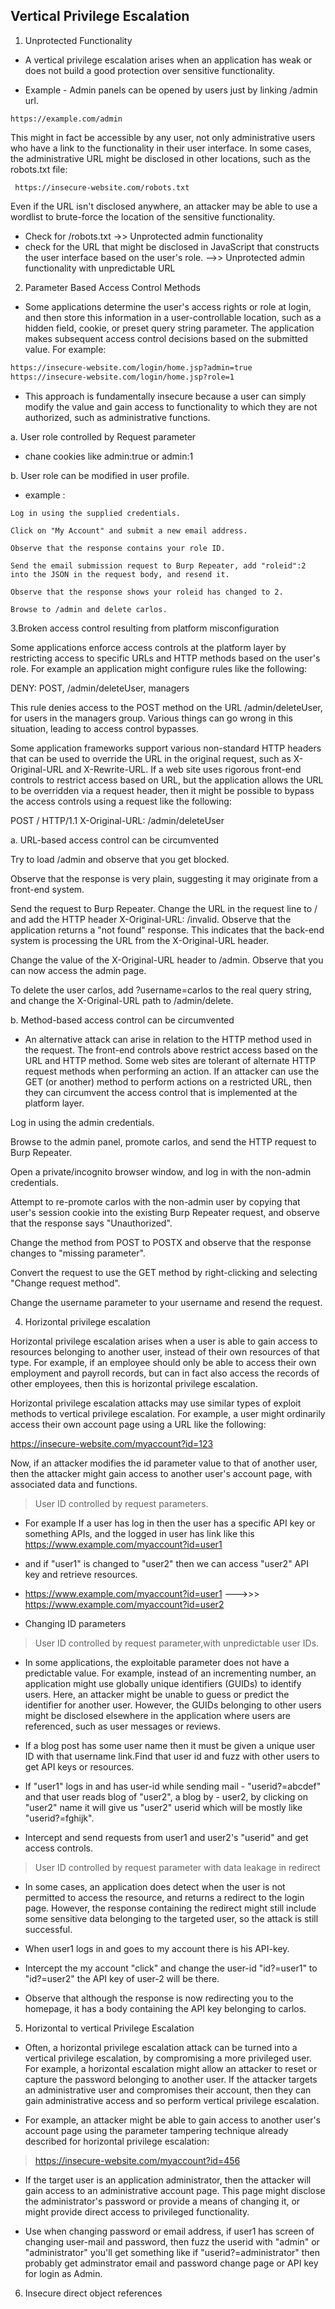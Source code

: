 ## Vertical Privilege Escalation

1. Unprotected Functionality

- A vertical privilege escalation arises when an application has weak or does not build
  a good protection over sensitive functionality.

- Example - Admin panels can be opened by users just by linking /admin url.

``` https://example.com/admin ```

 This might in fact be accessible by any user, not only administrative users who have a link to the functionality in their user interface. In some cases, the administrative URL might be disclosed in other locations, such as the robots.txt file:

 ``` https://insecure-website.com/robots.txt```

Even if the URL isn't disclosed anywhere, an attacker may be able to use a wordlist to brute-force the location of the sensitive functionality. 


- Check for /robots.txt ->> Unprotected admin functionality
- check for  the URL that  might be disclosed in JavaScript that constructs the user interface based on the user's role. -->>  Unprotected admin functionality with unpredictable URL


2. Parameter Based Access Control Methods

- Some applications determine the user's access rights or role at login, and then store this information in a user-controllable location, such as a hidden field, cookie, or preset query string parameter. The application makes subsequent access control decisions based on the submitted value. For example:

```html
https://insecure-website.com/login/home.jsp?admin=true
https://insecure-website.com/login/home.jsp?role=1
```

- This approach is fundamentally insecure because a user can simply modify the value and gain access to functionality to which they are not authorized, such as administrative functions. 

a. User role controlled by Request parameter

- chane cookies like admin:true or admin:1

b. User role can be modified in user profile.

- example : 

```text
Log in using the supplied credentials.

Click on "My Account" and submit a new email address.

Observe that the response contains your role ID.

Send the email submission request to Burp Repeater, add "roleid":2 into the JSON in the request body, and resend it.

Observe that the response shows your roleid has changed to 2.

Browse to /admin and delete carlos.
```



3.Broken access control resulting from platform misconfiguration

Some applications enforce access controls at the platform layer by restricting access to specific URLs and HTTP methods based on the user's role. For example an application might configure rules like the following:

DENY: POST, /admin/deleteUser, managers

This rule denies access to the POST method on the URL /admin/deleteUser, for users in the managers group. Various things can go wrong in this situation, leading to access control bypasses.

Some application frameworks support various non-standard HTTP headers that can be used to override the URL in the original request, such as X-Original-URL and X-Rewrite-URL. If a web site uses rigorous front-end controls to restrict access based on URL, but the application allows the URL to be overridden via a request header, then it might be possible to bypass the access controls using a request like the following:

POST / HTTP/1.1
X-Original-URL: /admin/deleteUser 


a. URL-based access control can be circumvented

Try to load /admin and observe that you get blocked.

Observe that the response is very plain, suggesting it may originate from a front-end system.

Send the request to Burp Repeater. Change the URL in the request line to / and add the HTTP header X-Original-URL: /invalid. Observe that the application returns a "not found" response. This indicates that the back-end system is processing the URL from the X-Original-URL header.

Change the value of the X-Original-URL header to /admin. Observe that you can now access the admin page.

To delete the user carlos, add ?username=carlos to the real query string, and change the X-Original-URL path to /admin/delete.

b. Method-based access control can be circumvented

- An alternative attack can arise in relation to the HTTP method used in the request. The front-end controls above restrict access based on the URL and HTTP method. Some web sites are tolerant of alternate HTTP request methods when performing an action. If an attacker can use the GET (or another) method to perform actions on a restricted URL, then they can circumvent the access control that is implemented at the platform layer. 


Log in using the admin credentials.

Browse to the admin panel, promote carlos, and send the HTTP request to Burp Repeater.

Open a private/incognito browser window, and log in with the non-admin credentials.

Attempt to re-promote carlos with the non-admin user by copying that user's session cookie into the existing Burp Repeater request, and observe that the response says "Unauthorized".

Change the method from POST to POSTX and observe that the response changes to "missing parameter".

Convert the request to use the GET method by right-clicking and selecting "Change request method".

Change the username parameter to your username and resend the request.

4. Horizontal privilege escalation

 Horizontal privilege escalation arises when a user is able to gain access to resources belonging to another user, instead of their own resources of that type. For example, if an employee should only be able to access their own employment and payroll records, but can in fact also access the records of other employees, then this is horizontal privilege escalation.

Horizontal privilege escalation attacks may use similar types of exploit methods to vertical privilege escalation. For example, a user might ordinarily access their own account page using a URL like the following:

https://insecure-website.com/myaccount?id=123

Now, if an attacker modifies the id parameter value to that of another user, then the attacker might gain access to another user's account page, with associated data and functions. 

> User ID controlled by request parameters.

- For example If a user has log in then the user has a specific API key or something APIs, and the logged in user has link like this https://www.example.com/myaccount?id=user1 

- and if "user1" is changed to "user2" then we can access "user2" API key and retrieve resources.

- https://www.example.com/myaccount?id=user1  --->>> https://www.example.com/myaccount?id=user2

- Changing ID parameters

> User ID controlled by request parameter,with unpredictable user IDs.

- In some applications, the exploitable parameter does not have a predictable value. For example, instead of an incrementing number, an application might use globally unique identifiers (GUIDs) to identify users. Here, an attacker might be unable to guess or predict the identifier for another user. However, the GUIDs belonging to other users might be disclosed elsewhere in the application where users are referenced, such as user messages or reviews. 

- If a blog post has some user name then it must be given a unique user ID with that username link.Find that user id and fuzz with other users to get API keys or resources.
- If "user1" logs in and has user-id while sending mail - "userid?=abcdef" and that user reads blog of "user2", a blog by - user2, by clicking on "user2" name it will give us "user2" userid which will be mostly like "userid?=fghijk".

- Intercept and send requests from user1 and user2's "userid" and get access controls.

> User ID controlled by request parameter with data leakage in redirect 

- In some cases, an application does detect when the user is not permitted to access the resource, and returns a redirect to the login page. However, the response containing the redirect might still include some sensitive data belonging to the targeted user, so the attack is still successful. 

- When user1 logs in and goes to my account there is his API-key.

- Intercept the my account "click" and change the user-id "id?=user1" to "id?=user2" the API key of user-2 will be there.

- Observe that although the response is now redirecting you to the homepage, it has a body containing the API key belonging to carlos.


5. Horizontal to vertical Privilege Escalation

-  Often, a horizontal privilege escalation attack can be turned into a vertical privilege escalation, by compromising a more privileged user. For example, a horizontal escalation might allow an attacker to reset or capture the password belonging to another user. If the attacker targets an administrative user and compromises their account, then they can gain administrative access and so perform vertical privilege escalation.

- For example, an attacker might be able to gain access to another user's account page using the parameter tampering technique already described for horizontal privilege escalation:

> https://insecure-website.com/myaccount?id=456

- If the target user is an application administrator, then the attacker will gain access to an administrative account page. This page might disclose the administrator's password or provide a means of changing it, or might provide direct access to privileged functionality. 


- Use when changing password or email address, if user1 has screen of changing user-mail and password, then fuzz the userid with "admin" or "administrator" you'll get something like if "userid?=administrator" then probably get adminstrator email and password change page or API key for login as Admin.

6. Insecure direct object references








